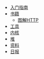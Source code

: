 <!-- docs/_sidebar.md -->

* [入门指南](rumen)
* [书籍](books/books) 
   * [图解HTTP](books/http)
* [工具](pojie/pojie)
* [内核]()
* [堆]()  
* [资料]()  
* [日报]()  
